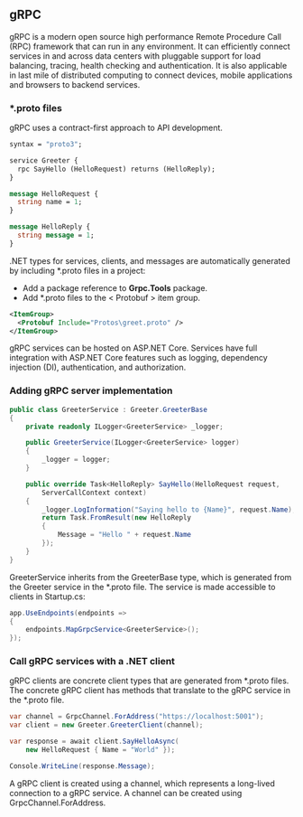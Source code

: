 ## gRPC

gRPC is a modern open source high performance Remote Procedure Call (RPC) framework that can run in any environment. It can efficiently connect services in and across data centers with pluggable support for load balancing, tracing, health checking and authentication. It is also applicable in last mile of distributed computing to connect devices, mobile applications and browsers to backend services.

### \*.proto files

gRPC uses a contract-first approach to API development.

```ProtoBuf
syntax = "proto3";

service Greeter {
  rpc SayHello (HelloRequest) returns (HelloReply);
}

message HelloRequest {
  string name = 1;
}

message HelloReply {
  string message = 1;
}
```

.NET types for services, clients, and messages are automatically generated by including \*.proto files in a project:

- Add a package reference to <b>Grpc.Tools</b> package.
- Add \*.proto files to the < Protobuf > item group.

```xml
<ItemGroup>
  <Protobuf Include="Protos\greet.proto" />
</ItemGroup>
```

gRPC services can be hosted on ASP.NET Core. Services have full integration with ASP.NET Core features such as logging, dependency injection (DI), authentication, and authorization.

### Adding gRPC server implementation

```C#
public class GreeterService : Greeter.GreeterBase
{
    private readonly ILogger<GreeterService> _logger;

    public GreeterService(ILogger<GreeterService> logger)
    {
        _logger = logger;
    }

    public override Task<HelloReply> SayHello(HelloRequest request,
        ServerCallContext context)
    {
        _logger.LogInformation("Saying hello to {Name}", request.Name);
        return Task.FromResult(new HelloReply 
        {
            Message = "Hello " + request.Name
        });
    }
}
```

GreeterService inherits from the GreeterBase type, which is generated from the Greeter service in the *.proto file. The service is made accessible to clients in Startup.cs:

```C#
app.UseEndpoints(endpoints =>
{
    endpoints.MapGrpcService<GreeterService>();
});
```

### Call gRPC services with a .NET client
gRPC clients are concrete client types that are generated from *.proto files. The concrete gRPC client has methods that translate to the gRPC service in the *.proto file.

```C#
var channel = GrpcChannel.ForAddress("https://localhost:5001");
var client = new Greeter.GreeterClient(channel);

var response = await client.SayHelloAsync(
    new HelloRequest { Name = "World" });

Console.WriteLine(response.Message);
```
A gRPC client is created using a channel, which represents a long-lived connection to a gRPC service. A channel can be created using GrpcChannel.ForAddress.